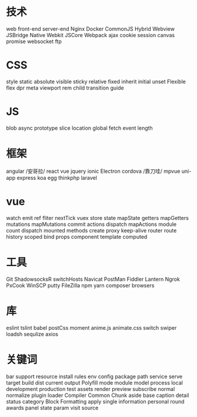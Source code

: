   

  
# 技术
 web
 front-end
 server-end
 Nginx
 Docker
 CommonJS
 Hybrid
 Webview 
 JSBridge
 Native 
 Webkit
 JSCore 
 Webpack
 ajax
 cookie
 session
 canvas
 promise
 websocket
 ftp
 
 
# CSS
 style
 static
 absolute
 visible
 sticky
 relative
 fixed
 inherit
 initial
 unset
 Flexible
 flex
 dpr
 meta
 viewport
 rem
 child
 transition
 guide
 
 
# JS
 blob
 async
 prototype
 slice
 location
 global
 fetch
 event
 length
  
  
# 框架
 angular		/安哥拉/
 react
 vue
 jquery
 ionic
 Electron
 cordova		/靠刀哇/
 mpvue
 uni-app
 express
 koa
 egg
 thinkphp
 laravel
 
 
 
# vue
 watch
 emit
 ref
 fliter
 nextTick
 vuex
 store
 state
 mapState
 getters
 mapGetters
 mutations
 mapMutations
 commit
 actions
 dispatch
 mapActions
 module
 count
 dispatch
 mounted
 methods
 create
 proxy
 keep-alive
 router
 route
 history
 scoped
 bind
 props
 component
 template
 computed
 
 
# 工具
 Git
 ShadowsocksR
 switchHosts
 Navicat
 PostMan
 Fiddler
 Lantern
 Ngrok
 PxCook
 WinSCP
 putty
 FileZilla
 npm
 yarn
 composer
 browsers
 


# 库
 eslint
 tslint
 babel
 postCss
 moment
 anime.js
 animate.css
 switch
 swiper
 loadsh
 sequlize
 axios
 
 
# 关键词 
 bar
 support
 resource
 install
 rules
 env
 config
 package
 path
 service
 serve
 target
 build
 dist
 current
 output
 Polyfill
 mode
 module
 model
 process
 local
 development
 production
 test
 assets
 render
 preview
 subscribe
 normal 
 normalize
 plugin
 loader
 Compiler
 Common
 Chunk
 aside
 base
 caption
 detail
 status
 category
 Block
 Formatting
 apply
 single
 information
 personal
 round
 awards
 panel
 state
 param
 visit
 source
 